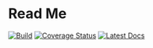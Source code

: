 # Read Me

[![Build](https://travis-ci.org/wesselb/lab.svg?branch=master)](https://travis-ci.org/wesselb/lab)
[![Coverage Status](https://coveralls.io/repos/github/wesselb/lab/badge.svg?branch=master)](https://coveralls.io/github/wesselb/lab?branch=master)
[![Latest Docs](https://img.shields.io/badge/docs-latest-blue.svg)](https://skeleton_docs_subdomain.readthedocs.io/en/latest)